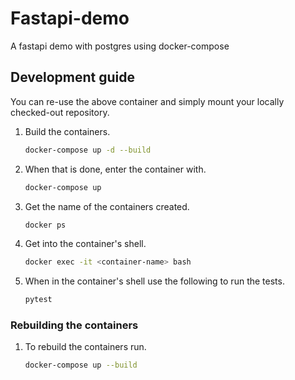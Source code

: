 # Fastapi-demo
A fastapi demo with postgres using docker-compose 

## Development guide

You can re-use the above container and simply mount your locally checked-out repository.

1. Build the containers.

    ```bash
    docker-compose up -d --build 
    ```

1. When that is done, enter the container with.

    ```bash
    docker-compose up
    ```

1. Get the name of the containers created.

    ```bash
    docker ps
    ```

1. Get into the container's shell.

    ```bash
    docker exec -it <container-name> bash
    ```
    
1. When in the container's shell use the following to run the tests.

    ```bash
    pytest
    ```

### Rebuilding the containers

1. To rebuild the containers run.

    ```bash
    docker-compose up --build
    ```

